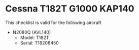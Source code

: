 # Cessna T182T G1000 KAP140

This checklist is valid for the following aircraft

* N2080Q (AVL140)
  * Model: T182T
  * Serial: T18208450
